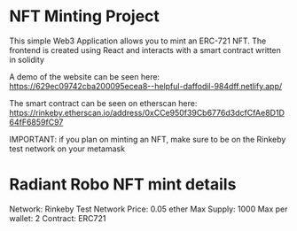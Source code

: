 # NFT Minting Project

This simple Web3 Application allows you to mint an ERC-721 NFT. The frontend is created using React and interacts with a smart contract written in solidity

A demo of the website can be seen here: https://629ec09742cba200095ecea8--helpful-daffodil-984dff.netlify.app/

The smart contract can be seen on etherscan here: https://rinkeby.etherscan.io/address/0xCCe950f39Cb6776d3dcfCfAe8D1D64fF6859fC97

IMPORTANT: if you plan on minting an NFT, make sure to be on the Rinkeby test network on your metamask

# Radiant Robo NFT mint details

Network: Rinkeby Test Network 
Price: 0.05 ether
Max Supply: 1000
Max per wallet: 2
Contract: ERC721

